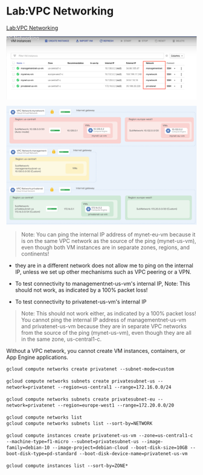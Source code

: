 # Lab:VPC Networking

[Lab:VPC Networking](https://www.cloudskillsboost.google/course_sessions/1685038/labs/314345)

![](images/vpc-1.png)

![](images/vpc-2.png)

> Note: You can ping the internal IP address of mynet-eu-vm because it is on the same VPC network as the source of the ping (mynet-us-vm), even though both VM instances are in separate zones, regions, and continents!

- they are in a different network does not allow me to ping on the internal IP, unless we set up other mechanisms such as VPC peering or a VPN.

- To test connectivity to managementnet-us-vm's internal IP,
  Note: This should not work, as indicated by a 100% packet loss!

- To test connectivity to privatenet-us-vm's internal IP

> Note: This should not work either, as indicated by a 100% packet loss! You cannot ping the internal IP address of managementnet-us-vm and privatenet-us-vm because they are in separate VPC networks from the source of the ping (mynet-us-vm), even though they are all in the same zone, us-central1-c.

Without a VPC network, you cannot create VM instances, containers, or App Engine applications.

```
gcloud compute networks create privatenet --subnet-mode=custom

gcloud compute networks subnets create privatesubnet-us --network=privatenet --region=us-central1 --range=172.16.0.0/24

gcloud compute networks subnets create privatesubnet-eu --network=privatenet --region=europe-west1 --range=172.20.0.0/20

gcloud compute networks list
gcloud compute networks subnets list --sort-by=NETWORK

gcloud compute instances create privatenet-us-vm --zone=us-central1-c --machine-type=f1-micro --subnet=privatesubnet-us --image-family=debian-10 --image-project=debian-cloud --boot-disk-size=10GB --boot-disk-type=pd-standard --boot-disk-device-name=privatenet-us-vm

gcloud compute instances list --sort-by=ZONE*
```
